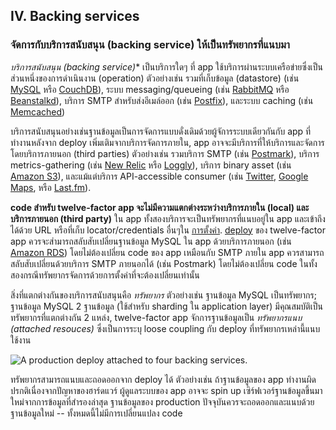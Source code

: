 ## IV. Backing services
### จัดการกับบริการสนับสนุน (backing service) ให้เป็นทรัพยากรที่แนบมา

*บริการสนับสนุน (backing service)** เป็นบริการใดๆ ที่ app ใช้บริการผ่านระบบเครือข่ายซึ่งเป็นส่วนหนึ่งของการดำเนินงาน (operation) ตัวอย่างเช่น รวมที่เก็บข้อมูล (datastore) (เช่น [MySQL](https://dev.mysql.com/) หรือ [CouchDB](http://couchdb.apache.org/)), ระบบ messaging/queueing (เช่น [RabbitMQ](https://www.rabbitmq.com/) หรือ [Beanstalkd](https://beanstalkd.github.io)), บริการ SMTP สำหรับส่งอีเมล์ออก (เช่น [Postfix](http://www.postfix.org/)), และระบบ caching (เช่น [Memcached](https://memcached.org/))

บริการสนับสนุนอย่างเช่นฐานข้อมูลเป็นการจัดการแบบดั่งเดิมด้วยผู้จัการระบบเดียวกันกับ app ที่ทำงานหลังจาก deploy เพิ่มเติมจากบริการจัดการภายใน, app อาจจะมีบริการที่ให้บริการและจัดการโดยบริการภายนอก (third parties) ตัวอย่างเช่น รวมบริการ SMTP (เช่น [Postmark](https://postmarkapp.com/)), บริการ metrics-gathering (เช่น [New Relic](https://newrelic.com/) หรือ [Loggly](http://www.loggly.com/)), บริการ binary asset (เช่น [Amazon S3](https://aws.amazon.com/s3/)), และแม้แต่บริการ API-accessible consumer (เช่น [Twitter](https://dev.twitter.com/), [Google Maps](https://developers.google.com/maps/), หรือ [Last.fm](https://www.last.fm/api)).

**code สำหรับ twelve-factor app จะไม่มีความแตกต่างระหว่างบริการภายใน (local) และบริการภายนอก (third party)** ใน app ทั้งสองบริการจะเป็นทรัพยากรที่แนบอยู่ใน app และเข้าถึงได้ด้วย URL หรือที่เก็บ locator/credentials อื่นๆใน [การตั้งค่า](./config). [deploy](./codebase) ของ twelve-factor app ควรจะส่ามารถสลับสับเปลี่ยนฐานข้อมูล MySQL ใน app ด้วยบริการภายนอก (เช่น [Amazon RDS](https://aws.amazon.com/rds/)) โดยไม่ต้องเปลี่ยน code ของ app เหมือนกับ SMTP ภายใน app ควรสามารถสลับสับเปลี่ยนด้วยบริการ SMTP ภายนอกได้ (เช่น Postmark) โดยไม่ต้องเปลี่ยน code ในทั้งสองกรณีทรัพยากรจัดการด้วยการตั้งค่าที่จะต้องเปลี่ยนเท่านั้น

สิ่งที่แตกต่างกันของบริการสนับสนุนคือ *ทรัพยากร* ตัวอย่างเช่น ฐานข้อมูล MySQL เป็นทรัพยากร; ฐานข้อมูล MySQL 2 ฐานข้อมูล (ใช้สำหรับ sharding ใน application layer) มีคุณสมบัติเป็นทรัพยากรที่แตกต่างกัน 2 แหล่ง, twelve-factor app จักการฐานข้อมูลเป็น *ทรัพยากรแนบ (attached resouces)* ซึ่งเป็นการระบุ loose coupling กับ deploy ที่ทรัพยากรเหล่านี้แนบใช้งาน

<img src="/images/attached-resources.png" class="full" alt="A production deploy attached to four backing services." />

ทรัพยากรสามารถแนบและถอดออกจาก deploy ได้ ตัวอย่างเช่น ถ้าฐานข้อมูลของ app ทำงานผิดปรกติเนื่องจากปัญหาของฮาร์ดแวร์ ผู้ดูแลระบบของ app อาจจะ spin up เซิร์ฟเวอร์ฐานข้อมูลขึ้นมาใหม่จากการข้อมูลที่สำรองล่าสุด ฐานข้อมูลของ production ปัจจุบันควรจะถอดออกและแนบด้วยฐานข้อมูลใหม่ -- ทั้งหมดนี้ไม่มีการเปลี่ยนแปลง code
